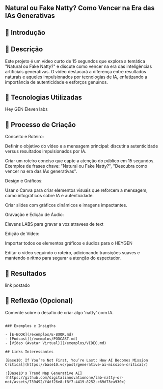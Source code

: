 ## Natural ou Fake Natty? Como Vencer na Era das IAs Generativas

## 🚀 Introdução

## 📒 Descrição
Este projeto é um vídeo curto de 15 segundos que explora a temática "Natural ou Fake Natty?" e discute como vencer na era das inteligências artificiais generativas. O vídeo destacará a diferença entre resultados naturais e aqueles impulsionados por tecnologias de IA, enfatizando a importância de autenticidade e esforços genuínos.

## 🤖 Tecnologias Utilizadas
Hey GEN 
Eleven labs

## 🧐 Processo de Criação
Conceito e Roteiro:

Definir o objetivo do vídeo e a mensagem principal: discutir a autenticidade versus resultados impulsionados por IA.

Criar um roteiro conciso que capte a atenção do público em 15 segundos. Exemplos de frases chave: "Natural ou Fake Natty?", "Descubra como vencer na era das IAs generativas".

Design e Gráficos:

Usar o Canva para criar elementos visuais que reforcem a mensagem, como infográficos sobre IA e autenticidade.

Criar slides com gráficos dinâmicos e imagens impactantes.

Gravação e Edição de Áudio:

Elevens LABS para gravar a voz atravees de text

Edição de Vídeo:

Importar todos os elementos gráficos e áudios para o HEYGEN

Editar o vídeo seguindo o roteiro, adicionando transições suaves e mantendo o ritmo para segurar a atenção do espectador.


## 🚀 Resultados
link postado

## 💭 Reflexão (Opcional)
Comente sobre o desafio de criar algo 'natty' com IA.
```

### Exemplos e Insigths

- [E-BOOK](/exemplos/E-BOOK.md)
- [Podcast](/exemplos/PODCAST.md)
- [Vídeo (Avatar Virtual)](/exemplos/VIDEO.md)

## Links Interessantes

[Base10: If You’re Not First, You’re Last: How AI Becomes Mission Critical](https://base10.vc/post/generative-ai-mission-critical/)

![Base10's Trend Map Generative AI](https://github.com/digitalinnovationone/lab-natty-or-not/assets/730492/f4df26e8-f8f7-4419-8252-c69d73ea930c)
